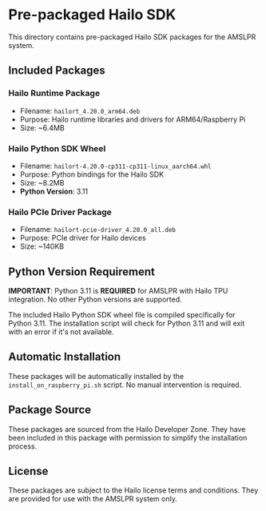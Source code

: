 # Pre-packaged Hailo SDK

This directory contains pre-packaged Hailo SDK packages for the AMSLPR system.

## Included Packages

### Hailo Runtime Package
- Filename: `hailort_4.20.0_arm64.deb`
- Purpose: Hailo runtime libraries and drivers for ARM64/Raspberry Pi
- Size: ~6.4MB

### Hailo Python SDK Wheel
- Filename: `hailort-4.20.0-cp311-cp311-linux_aarch64.whl`
- Purpose: Python bindings for the Hailo SDK
- Size: ~8.2MB
- **Python Version**: 3.11

### Hailo PCIe Driver Package
- Filename: `hailort-pcie-driver_4.20.0_all.deb`
- Purpose: PCIe driver for Hailo devices
- Size: ~140KB

## Python Version Requirement

**IMPORTANT**: Python 3.11 is **REQUIRED** for AMSLPR with Hailo TPU integration. No other Python versions are supported.

The included Hailo Python SDK wheel file is compiled specifically for Python 3.11. The installation script will check for Python 3.11 and will exit with an error if it's not available.

## Automatic Installation

These packages will be automatically installed by the `install_on_raspberry_pi.sh` script. No manual intervention is required.

## Package Source

These packages are sourced from the Hailo Developer Zone. They have been included in this package with permission to simplify the installation process.

## License

These packages are subject to the Hailo license terms and conditions. They are provided for use with the AMSLPR system only.
